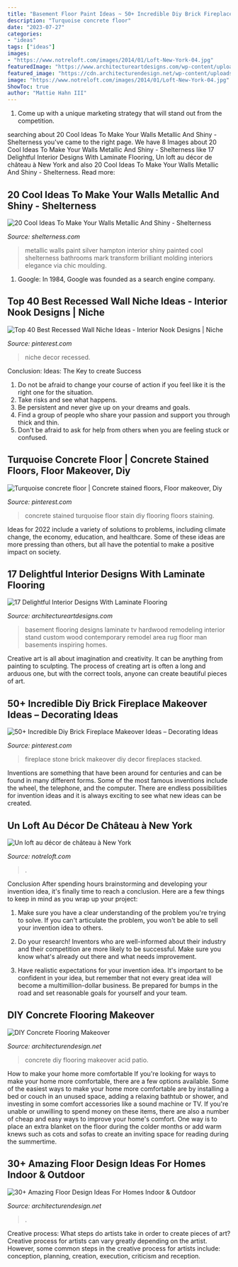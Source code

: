 ```yaml
---
title: "Basement Floor Paint Ideas ~ 50+ Incredible Diy Brick Fireplace Makeover Ideas – Decorating Ideas"
description: "Turquoise concrete floor"
date: "2023-07-27"
categories:
- "ideas"
tags: ["ideas"]
images:
- "https://www.notreloft.com/images/2014/01/Loft-New-York-04.jpg"
featuredImage: "https://www.architectureartdesigns.com/wp-content/uploads/2016/03/12-38-630x419.jpg"
featured_image: "https://cdn.architecturendesign.net/wp-content/uploads/2016/01/AD-DIY-Concrete-Flooring-Makeover-02.jpg"
image: "https://www.notreloft.com/images/2014/01/Loft-New-York-04.jpg"
ShowToc: true
author: "Mattie Hahn III"
---
```



1. Come up with a unique marketing strategy that will stand out from the competition.

	

		
searching about 20 Cool Ideas To Make Your Walls Metallic And Shiny - Shelterness you've came to the right page. We have 8 Images about 20 Cool Ideas To Make Your Walls Metallic And Shiny - Shelterness like 17 Delightful Interior Designs With Laminate Flooring, Un loft au décor de château à New York and also 20 Cool Ideas To Make Your Walls Metallic And Shiny - Shelterness. Read more:
		
    
## 20 Cool Ideas To Make Your Walls Metallic And Shiny - Shelterness

<img loading=lazy src="https://i.shelterness.com/metallic-walls-19.jpg" onerror="this.onerror=null;this.src='https://tse4.mm.bing.net/th?id=OIP.17vfOUaRA1dEb8Hw_iXq6AAAAA&amp;pid=15.1';" alt="20 Cool Ideas To Make Your Walls Metallic And Shiny - Shelterness">

_Source: shelterness.com_

>metallic walls paint silver hampton interior shiny painted cool shelterness bathrooms mark transform brilliant molding interiors elegance via chic moulding. 

	

1. Google: In 1984, Google was founded as a search engine company.

    
## Top 40 Best Recessed Wall Niche Ideas - Interior Nook Designs | Niche

<img loading=lazy src="https://i.pinimg.com/736x/88/31/41/88314119da813e69969c66311ca7dfc3.jpg" onerror="this.onerror=null;this.src='https://tse4.mm.bing.net/th?id=OIP.-eHyC4dBcytBJCYzDzqC2wAAAA&amp;pid=15.1';" alt="Top 40 Best Recessed Wall Niche Ideas - Interior Nook Designs | Niche">

_Source: pinterest.com_

>niche decor recessed. 

	

Conclusion: Ideas: The Key to create Success
1. Do not be afraid to change your course of action if you feel like it is the right one for the situation.
2. Take risks and see what happens.
3. Be persistent and never give up on your dreams and goals.
4. Find a group of people who share your passion and support you through thick and thin.
5. Don't be afraid to ask for help from others when you are feeling stuck or confused.

    
## Turquoise Concrete Floor | Concrete Stained Floors, Floor Makeover, Diy

<img loading=lazy src="https://i.pinimg.com/736x/44/80/d6/4480d6159994a368fa7e44cdb317804c--stained-concrete-flooring-concrete-staining.jpg" onerror="this.onerror=null;this.src='https://tse2.mm.bing.net/th?id=OIP.vVK0IO7m4YncPZ0vowG41QHaJ9&amp;pid=15.1';" alt="Turquoise concrete floor | Concrete stained floors, Floor makeover, Diy">

_Source: pinterest.com_

>concrete stained turquoise floor stain diy flooring floors staining. 

	

Ideas for 2022 include a variety of solutions to problems, including climate change, the economy, education, and healthcare. Some of these ideas are more pressing than others, but all have the potential to make a positive impact on society.

    
## 17 Delightful Interior Designs With Laminate Flooring

<img loading=lazy src="https://www.architectureartdesigns.com/wp-content/uploads/2016/03/12-38-630x419.jpg" onerror="this.onerror=null;this.src='https://tse4.mm.bing.net/th?id=OIP.umJ8S4Tzp-ikqhvb6rpPuAHaE7&amp;pid=15.1';" alt="17 Delightful Interior Designs With Laminate Flooring">

_Source: architectureartdesigns.com_

>basement flooring designs laminate tv hardwood remodeling interior stand custom wood contemporary remodel area rug floor man basements inspiring homes. 

	

Creative art is all about imagination and creativity. It can be anything from painting to sculpting. The process of creating art is often a long and arduous one, but with the correct tools, anyone can create beautiful pieces of art.

    
## 50+ Incredible Diy Brick Fireplace Makeover Ideas – Decorating Ideas

<img loading=lazy src="https://i.pinimg.com/736x/71/97/2f/71972fd33835d0fae0b4b92e56dd61b9.jpg" onerror="this.onerror=null;this.src='https://tse2.mm.bing.net/th?id=OIP.O-qE0zBwOI9W300DA799mgHaJ4&amp;pid=15.1';" alt="50+ Incredible Diy Brick Fireplace Makeover Ideas – Decorating Ideas">

_Source: pinterest.com_

>fireplace stone brick makeover diy decor fireplaces stacked. 

	

Inventions are something that have been around for centuries and can be found in many different forms. Some of the most famous inventions include the wheel, the telephone, and the computer. There are endless possibilities for invention ideas and it is always exciting to see what new ideas can be created.

    
## Un Loft Au Décor De Château à New York

<img loading=lazy src="https://www.notreloft.com/images/2014/01/Loft-New-York-04.jpg" onerror="this.onerror=null;this.src='https://tse2.mm.bing.net/th?id=OIP.Te3FWR0EaviijkD-0v6-dAHaKc&amp;pid=15.1';" alt="Un loft au décor de château à New York">

_Source: notreloft.com_

>. 

	

Conclusion
After spending hours brainstorming and developing your invention idea, it's finally time to reach a conclusion. Here are a few things to keep in mind as you wrap up your project:
1. Make sure you have a clear understanding of the problem you're trying to solve. If you can't articulate the problem, you won't be able to sell your invention idea to others.

2. Do your research! Inventors who are well-informed about their industry and their competition are more likely to be successful. Make sure you know what's already out there and what needs improvement.

3. Have realistic expectations for your invention idea. It's important to be confident in your idea, but remember that not every great idea will become a multimillion-dollar business. Be prepared for bumps in the road and set reasonable goals for yourself and your team.

    
## DIY Concrete Flooring Makeover

<img loading=lazy src="https://cdn.architecturendesign.net/wp-content/uploads/2016/01/AD-DIY-Concrete-Flooring-Makeover-02.jpg" onerror="this.onerror=null;this.src='https://tse3.mm.bing.net/th?id=OIP.OWKPPqNWVD0c2833HrX3fgHaJ3&amp;pid=15.1';" alt="DIY Concrete Flooring Makeover">

_Source: architecturendesign.net_

>concrete diy flooring makeover acid patio. 

	

How to make your home more comfortable
If you're looking for ways to make your home more comfortable, there are a few options available. Some of the easiest ways to make your home more comfortable are by installing a bed or couch in an unused space, adding a relaxing bathtub or shower, and investing in some comfort accessories like a sound machine or TV. If you're unable or unwilling to spend money on these items, there are also a number of cheap and easy ways to improve your home's comfort. One way is to place an extra blanket on the floor during the colder months or add warm knews such as cots and sofas to create an inviting space for reading during the summertime.

    
## 30+ Amazing Floor Design Ideas For Homes Indoor &amp; Outdoor

<img loading=lazy src="https://cdn.architecturendesign.net/wp-content/uploads/2015/08/AD-Indoor-Outdoor-Floor-Design-Ideas-20.jpg" onerror="this.onerror=null;this.src='https://tse3.mm.bing.net/th?id=OIP.iEN4p-EMZ-w4uLkUbwK7qwHaLH&amp;pid=15.1';" alt="30+ Amazing Floor Design Ideas For Homes Indoor &amp; Outdoor">

_Source: architecturendesign.net_

>. 

	

Creative process: What steps do artists take in order to create pieces of art?
Creative process for artists can vary greatly depending on the artist. However, some common steps in the creative process for artists include: conception, planning, creation, execution, criticism and reception.

